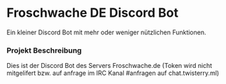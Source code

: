 # Froschwache DE Discord Bot  
Ein kleiner Discord Bot mit mehr oder weniger nützlichen Funktionen.  
### Projekt Beschreibung  
Dies ist der Discord Bot des Servers Froschwache.de (Token wird nicht mitgelifert bzw. auf anfrage im IRC Kanal #anfragen auf chat.twisterry.ml)
